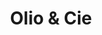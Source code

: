 ---
title: Olio & Cie
description: Boutique en ligne
resume:
  titre: Olio & Cie
  court: Boutique en ligne
identifiant:
slug:
ordre: 25
image: /img/olio-cie-boutique-en-ligne.jpg
i18n: fr
portfolios:
  - E-commerce
link:
  external: true
  url: https://oliocie.com
---